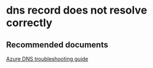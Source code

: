 <properties
	pageTitle="dns record does not resolve correctly"
	description="dns record does not resolve correctly"
	service="microsoft.network"
	resource="dns"
	authors="radwiv"
	selfHelpType="generic"
	supportTopicIds="32560531"
	resourceTags=""
	productPesIds="15804"
	cloudEnvironments="public"
/>

# dns record does not resolve correctly

## **Recommended documents**
[Azure DNS troubleshooting guide](https://docs.microsoft.com/azure/dns/dns-troubleshoot)<br>
